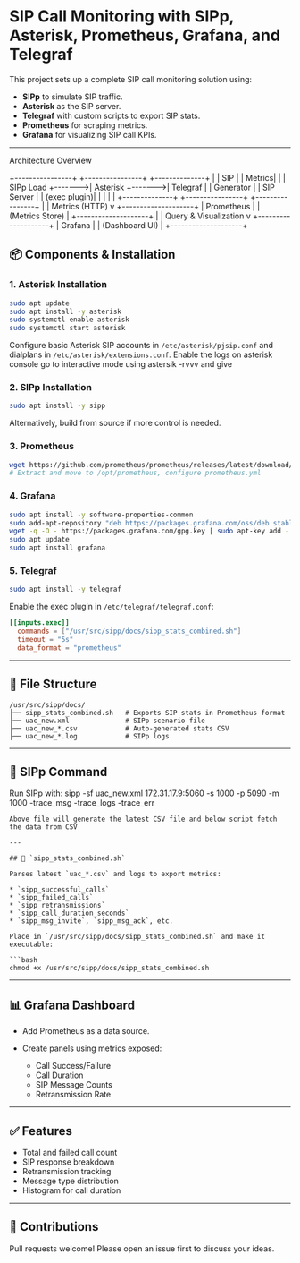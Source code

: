 
# SIP Call Monitoring with SIPp, Asterisk, Prometheus, Grafana, and Telegraf

This project sets up a complete SIP call monitoring solution using:

* **SIPp** to simulate SIP traffic.
* **Asterisk** as the SIP server.
* **Telegraf** with custom scripts to export SIP stats.
* **Prometheus** for scraping metrics.
* **Grafana** for visualizing SIP call KPIs.

---
Architecture Overview

+----------------+        +----------------+        +--------------+
|                | SIP    |                | Metrics|              |
|   SIPp Load    +------->|    Asterisk    +------->|  Telegraf    |
|   Generator    |        |  SIP Server    |        | (exec plugin)|
|                |        |                |        +--------------+
+----------------+        +----------------+               |
                                                               | Metrics (HTTP)
                                                               v
                                                    +--------------------+
                                                    |    Prometheus      |
                                                    |   (Metrics Store)  |
                                                    +--------------------+
                                                               |
                                                               | Query & Visualization
                                                               v
                                                    +--------------------+
                                                    |     Grafana        |
                                                    |  (Dashboard UI)    |
                                                    +--------------------+



## 📦 Components & Installation

### 1. Asterisk Installation

```bash
sudo apt update
sudo apt install -y asterisk
sudo systemctl enable asterisk
sudo systemctl start asterisk

```

Configure basic Asterisk SIP accounts in `/etc/asterisk/pjsip.conf` and dialplans in `/etc/asterisk/extensions.conf`.
Enable the logs on asterisk console go to interactive mode using astersik -rvvv and give 

### 2. SIPp Installation

```bash
sudo apt install -y sipp
```

Alternatively, build from source if more control is needed.

### 3. Prometheus

```bash
wget https://github.com/prometheus/prometheus/releases/latest/download/prometheus-*.linux-amd64.tar.gz
# Extract and move to /opt/prometheus, configure prometheus.yml
```

### 4. Grafana

```bash
sudo apt install -y software-properties-common
sudo add-apt-repository "deb https://packages.grafana.com/oss/deb stable main"
wget -q -O - https://packages.grafana.com/gpg.key | sudo apt-key add -
sudo apt update
sudo apt install grafana
```

### 5. Telegraf

```bash
sudo apt install -y telegraf
```

Enable the exec plugin in `/etc/telegraf/telegraf.conf`:

```toml
[[inputs.exec]]
  commands = ["/usr/src/sipp/docs/sipp_stats_combined.sh"]
  timeout = "5s"
  data_format = "prometheus"
```

---
## 📁 File Structure

```
/usr/src/sipp/docs/
├── sipp_stats_combined.sh   # Exports SIP stats in Prometheus format
├── uac_new.xml              # SIPp scenario file
├── uac_new_*.csv            # Auto-generated stats CSV
├── uac_new_*.log            # SIPp logs
```

---

## 📜 SIPp Command

Run SIPp with:
sipp -sf uac_new.xml 172.31.17.9:5060 -s 1000 -p 5090 -m 1000 -trace_msg -trace_logs -trace_err

```
Above file will generate the latest CSV file and below script fetch the data from CSV 

---

## 🧠 `sipp_stats_combined.sh`

Parses latest `uac_*.csv` and logs to export metrics:

* `sipp_successful_calls`
* `sipp_failed_calls`
* `sipp_retransmissions`
* `sipp_call_duration_seconds`
* `sipp_msg_invite`, `sipp_msg_ack`, etc.

Place in `/usr/src/sipp/docs/sipp_stats_combined.sh` and make it executable:

```bash
chmod +x /usr/src/sipp/docs/sipp_stats_combined.sh
```

---

## 📊 Grafana Dashboard

* Add Prometheus as a data source.
* Create panels using metrics exposed:

  * Call Success/Failure
  * Call Duration
  * SIP Message Counts
  * Retransmission Rate

---

## ✅ Features

* Total and failed call count
* SIP response breakdown
* Retransmission tracking
* Message type distribution
* Histogram for call duration


---

## 🤝 Contributions

Pull requests welcome! Please open an issue first to discuss your ideas.
